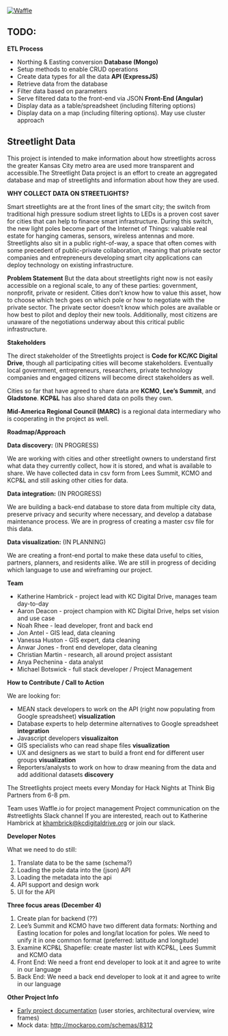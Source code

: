 <a href="http://waffle.io/codeforkansascity/streetlights" target="_blank"><img border="0" alt="Waffle" src="https://badge.waffle.io/codeforkansascity/streetlights.png?label=ready&title=Ready"></a>

## TODO:
**ETL Process**
* Northing & Easting conversion
**Database (Mongo)**
* Setup methods to enable CRUD operations
* Create data types for all the data
**API (ExpressJS)**
* Retrieve data from the database
* Filter data based on parameters
* Serve filtered data to the front-end via JSON
**Front-End (Angular)**
* Display data as a table/spreadsheet (including filtering options)
* Display data on a map (including filtering options). May use cluster approach

## Streetlight Data

This project is intended to make information about how streetlights across the greater Kansas City metro area are used more transparent and accessible.The Streetlight Data project is an effort to create an aggregated database and map of streetlights and information about how they are used.

**WHY COLLECT DATA ON STREETLIGHTS?**

Smart streetlights are at the front lines of the smart city; the switch from traditional high pressure sodium street lights to LEDs is a proven cost saver for cities that can help to finance smart infrastructure. During this switch, the new light poles become part of the Internet of Things: valuable real estate for hanging cameras, sensors, wireless antennas and more. Streetlights also sit in a public right-of-way, a space that often comes with some precedent of public-private collaboration, meaning that private sector companies and entrepreneurs developing smart city applications can deploy technology on existing infrastructure.

**Problem Statement**
But the data about streetlights right now is not easily accessible on a regional scale, to any of these parties: government, nonprofit, private or resident. Cities don’t know how to value this asset, how to choose which tech goes on which pole or how to negotiate with the private sector. The private sector doesn’t know which poles are available or how best to pilot and deploy their new tools. Additionally, most citizens are unaware of the negotiations underway about this critical public infrastructure.


**Stakeholders**

The direct stakeholder of the Streetlights project is **Code for KC/KC Digital Drive**, though all participating cities will become stakeholders. Eventually local government, entrepreneurs, researchers, private technology companies and engaged citizens will become direct stakeholders as well.

Cities so far that have agreed to share data are **KCMO**, **Lee’s Summit**, and **Gladstone**. **KCP&L** has also shared data on polls they own.

**Mid-America Regional Council (MARC)** is a regional data intermediary who is cooperating in the project as well.
 
**Roadmap/Approach**

**Data discovery:** (IN PROGRESS)

We are working with cities and other streetlight owners to understand first what data they currently collect, how it is stored, and what is available to share. We have collected data in csv form from Lees Summit, KCMO and KCP&L and still asking other cities for data.

**Data integration:** (IN PROGRESS)

We are building a back-end database to store data from multiple city data, preserve privacy and security where necessary, and develop a database maintenance process. We are in progress of creating a master csv file for this data.

**Data visualization:** (IN PLANNING)

We are creating a front-end portal to make these data useful to cities, partners, planners, and residents alike. We are still in progress of deciding which language to use and wireframing our project.

**Team**
- Katherine Hambrick - project lead with KC Digital Drive, manages team day-to-day
- Aaron Deacon - project champion with KC Digital Drive, helps set vision and use case
- Noah Rhee - lead developer, front and back end
- Jon Antel - GIS lead, data cleaning
- Vanessa Huston - GIS expert, data cleaning
- Anwar Jones - front end developer, data cleaning 
- Christian Martin - research, all around project assistant
- Anya Pechenina - data analyst
- Michael Botswick - full stack developer / Project Management

**How to Contribute / Call to Action**

We are looking for:

- MEAN stack developers to work on the API (right now populating from Google spreadsheet) **visualization**
- Database experts to help determine alternatives to Google spreadsheet **integration**
- Javascript developers **visualizaiton**
- GIS specialists who can read shape files **visualization**
- UX and designers as we start to build a front end for different user groups **visualization**
- Reporters/analysts to work on how to draw meaning from the data and add additional datasets **discovery**

The Streetlights project meets every Monday for Hack Nights at Think Big Partners from 6-8 pm.

Team uses Waffle.io for project management
Project communication on the #streetlights Slack channel
If you are interested, reach out to Katherine Hambrick at khambrick@kcdigitaldrive.org or join our slack.

**Developer Notes**

What we need to do still:
1. Translate data to be the same (schema?)
2. Loading the pole data into the (json) API
3. Loading the metadata into the api
4. API support and design work
5. UI for the API

**Three focus areas (December 4)**

1. Create plan for backend (??)
2. Lee’s Summit and KCMO have two different data formats: Northing and Easting location for poles and long/lat location for poles. We need to unify it in one common format (preferred: latitude and longitude)
3. Examine KCP&L Shapefile: create master list with KCP&L, Lees Summit and KCMO data
4. Front End: We need a front end developer to look at it and agree to write in our language
5. Back End: We need a back end developer to look at it and agree to write in our language

**Other Project Info**
- [Early project documentation](https://docs.google.com/document/d/1DvKDwWAW4RG9BuqUZm0R8CA9r9atJB-fcClTVaI1SME/edit) (user stories, architectural overview, wire frames)
- Mock data: http://mockaroo.com/schemas/8312
